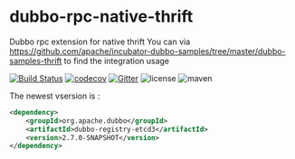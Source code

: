 # dubbo-rpc-native-thrift
Dubbo rpc extension for native thrift
You can via https://github.com/apache/incubator-dubbo-samples/tree/master/dubbo-samples-thrift to find the integration usage 
 
[![Build Status](https://travis-ci.org/dubbo/dubbo-rpc-native-thrift.svg?branch=master)](https://travis-ci.org/dubbo/dubbo-rpc-native-thrift) 
[![codecov](https://codecov.io/gh/dubbo/dubbo-rpc-native-thrift/branch/master/graph/badge.svg)](https://codecov.io/gh/dubbo/dubbo-rpc-native-thrift)
[![Gitter](https://badges.gitter.im/alibaba/dubbo.svg)](https://gitter.im/alibaba/dubbo?utm_source=badge&utm_medium=badge&utm_campaign=pr-badge)
![license](https://img.shields.io/github/license/dubbo/dubbo-rpc-native-thrift.svg)
![maven](https://img.shields.io/maven-central/v/org.apache.dubb/dubbo-rpc-native-thrift.svg)

The newest vsersion is :
```xml
<dependency>
    <groupId>org.apache.dubbo</groupId>
    <artifactId>dubbo-registry-etcd3</artifactId>
    <version>2.7.0-SNAPSHOT</version>
</dependency>
```
